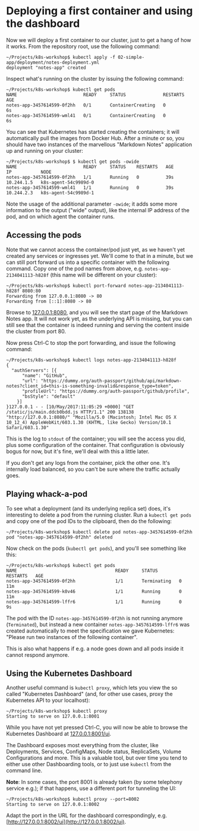 # Deploying a first container and using the dashboard

Now we will deploy a first container to our cluster, just to get a hang of how it works. From the repository root, use the following command:

```
~/Projects/k8s-workshop$ kubectl apply -f 02-simple-app/deployment/notes-deployment.yml
deployment "notes-app" created
```

Inspect what's running on the cluster by issuing the following command:

```
~/Projects/k8s-workshop$ kubectl get pods
NAME                         READY     STATUS              RESTARTS   AGE
notes-app-3457614599-0f2hh   0/1       ContainerCreating   0          6s
notes-app-3457614599-wml41   0/1       ContainerCreating   0          6s
```

You can see that Kubernetes has started creating the containers; it will automatically pull the images from Docker Hub. After a minute or so, you should have two instances of the marvellous "Markdown Notes" application up and running on your cluster:

```
~/Projects/k8s-workshop$ $ kubectl get pods -owide
NAME                         READY     STATUS    RESTARTS   AGE       IP           NODE
notes-app-3457614599-0f2hh   1/1       Running   0          39s       10.244.1.5   k8s-agent-54c9989d-0
notes-app-3457614599-wml41   1/1       Running   0          39s       10.244.2.3   k8s-agent-54c9989d-1
```

Note the usage of the additional parameter `-owide`; it adds some more information to the output ("wide" output), like the internal IP address of the pod, and on which agent the container runs.

## Accessing the pods

Note that we cannot access the container/pod just yet, as we haven't yet created any services or ingresses yet. We'll come to that in a minute, but we can still port forward us into a specific container with the following command. Copy one of the pod names from above, e.g. `notes-app-2134041113-h828f` (this name will be different on your cluster):

```
~/Projects/k8s-workshop$ kubectl port-forward notes-app-2134041113-h828f 8080:80
Forwarding from 127.0.0.1:8080 -> 80
Forwarding from [::1]:8080 -> 80
```

Browse to [127.0.0.1:8080](http://127.0.0.1:8080), and you will see the start page of the Markdown Notes app. It will not work yet, as the underlying API is missing, but you can still see that the container is indeed running and serving the content inside the cluster from port 80.

Now press Ctrl-C to stop the port forwarding, and issue the following command:

```
~/Projects/k8s-workshop$ kubectl logs notes-app-2134041113-h828f
{
  "authServers": [{
      "name": "GitHub",
      "url": "https://dummy.org/auth-passport/github/api/markdown-notes?client_id=this-is-something-invalid&response_type=token",
      "profileUrl": "https://dummy.org/auth-passport/github/profile",
      "bsStyle": "default"
    }]
}127.0.0.1 - - [10/May/2017:11:05:29 +0000] "GET /static/js/main.ddcb0bdd.js HTTP/1.1" 200 138138 "http://127.0.0.1:8080/" "Mozilla/5.0 (Macintosh; Intel Mac OS X 10_12_4) AppleWebKit/603.1.30 (KHTML, like Gecko) Version/10.1 Safari/603.1.30"
```

This is the log to `stdout` of the container; you will see the access you did, plus some configuration of the container. That configuration is obviously bogus for now, but it's fine, we'll deal with this a little later.

If you don't get any logs from the container, pick the other one. It's internally load balanced, so you can't be sure where the traffic actually goes.

## Playing whack-a-pod

To see what a deployment (and its underlying replica set) does, it's interesting to delete a pod from the running cluster. Run a `kubectl get pods` and copy one of the pod IDs to the clipboard, then do the following:

```
~/Projects/k8s-workshop$ kubectl delete pod notes-app-3457614599-0f2hh
pod "notes-app-3457614599-0f2hh" deleted
```

Now check on the pods (`kubectl get pods`), and you'll see something like this:

```
~/Projects/k8s-workshop$ kubectl get pods
NAME                                     READY     STATUS        RESTARTS   AGE
notes-app-3457614599-0f2hh               1/1       Terminating   0          11m
notes-app-3457614599-k0v46               1/1       Running       0          11m
notes-app-3457614599-lffr6               1/1       Running       0          9s
```

The pod with the ID `notes-app-3457614599-0f2hh` is not running anymore (`Terminated`), but instead a new container `notes-app-3457614599-lffr6` was created automatically to meet the specification we gave Kubernetes: "Please run two instances of the following container".

This is also what happens if e.g. a node goes down and all pods inside it cannot respond anymore.

## Using the Kubernetes Dashboard

Another useful command is `kubectl proxy`, which lets you view the so called "Kubernetes Dashboard" (and, for other use cases, proxy the Kubernetes API to your localhost):

```
~/Projects/k8s-workshop$ kubectl proxy
Starting to serve on 127.0.0.1:8001
```

While you have not yet pressed Ctrl-C, you will now be able to browse the Kubernetes Dashboard at [127.0.0.1:8001/ui](http://127.0.0.1:8001/ui).

The Dashboard exposes most everything from the cluster, like Deployments, Services, ConfigMaps, Node status, ReplicaSets, Volume Configurations and more. This is a valuable tool, but over time you tend to either use other Dashboarding tools, or to just use `kubectl` from the command line.

**Note**: In some cases, the port 8001 is already taken (by some telephony service e.g.); if that happens, use a different port for tunneling the UI:

```
~/Projects/k8s-workshop$ kubectl proxy --port=8002
Starting to serve on 127.0.0.1:8002
```

Adapt the port in the URL for the dashboard correspondingly, e.g. [http://127.0.0.1:8002/ui](http://127.0.0.1:8002/ui).
